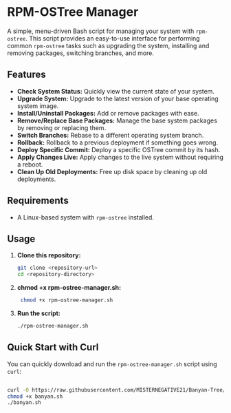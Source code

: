 # RPM-OSTree Manager

A simple, menu-driven Bash script for managing your system with `rpm-ostree`. This script provides an easy-to-use interface for performing common `rpm-ostree` tasks such as upgrading the system, installing and removing packages, switching branches, and more.

## Features

- **Check System Status:** Quickly view the current state of your system.
- **Upgrade System:** Upgrade to the latest version of your base operating system image.
- **Install/Uninstall Packages:** Add or remove packages with ease.
- **Remove/Replace Base Packages:** Manage the base system packages by removing or replacing them.
- **Switch Branches:** Rebase to a different operating system branch.
- **Rollback:** Rollback to a previous deployment if something goes wrong.
- **Deploy Specific Commit:** Deploy a specific OSTree commit by its hash.
- **Apply Changes Live:** Apply changes to the live system without requiring a reboot.
- **Clean Up Old Deployments:** Free up disk space by cleaning up old deployments.

## Requirements

- A Linux-based system with `rpm-ostree` installed.

## Usage

1. **Clone this repository:**

   ```bash
   git clone <repository-url>
   cd <repository-directory> 

2. **chmod +x rpm-ostree-manager.sh:**

   ```bash 
    chmod +x rpm-ostree-manager.sh 
3. **Run the script:**

   ```bash 
   ./rpm-ostree-manager.sh

## Quick Start with Curl

You can quickly download and run the `rpm-ostree-manager.sh` script using `curl`:

```bash

curl -O https://raw.githubusercontent.com/MISTERNEGATIVE21/Banyan-Tree/master/banyan.sh
chmod +x banyan.sh
./banyan.sh



